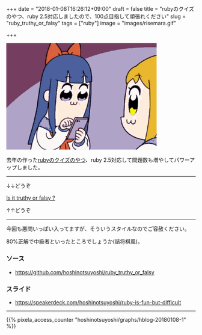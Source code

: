 +++
date = "2018-01-08T16:26:12+09:00"
draft = false
title = "rubyのクイズのやつ、ruby 2.5対応しましたので、100点目指して頑張れください"
slug = "ruby_truthy_or_falsy"
tags = ["ruby"]
image = "images/risemara.gif"

+++

<img alt="risemara" src="/images/risemara.gif" width=400>

<!--more-->

去年の作った[rubyのクイズのやつ](https://hoshinotsuyoshi.com/ruby_truthy_or_falsy/)、ruby 2.5対応して問題数も増やしてパワーアップしました。

---

↓↓どうぞ

<a href="https://hoshinotsuyoshi.com/ruby_truthy_or_falsy/" target="_blank">Is it truthy or falsy ?</a></h4>

↑↑どうぞ

---


今回も悪問いっぱい入ってますが、そういうスタイルなのでご容赦ください。

80%正解で中級者といったところでしょうか(詰将棋風)。

### ソース

* https://github.com/hoshinotsuyoshi/ruby_truthy_or_falsy

### スライド

* https://speakerdeck.com/hoshinotsuyoshi/ruby-is-fun-but-difficult
<script type="text/javascript" src="/js/prism.js" async></script>

---

{{% pixela_access_counter "hoshinotsuyoshi/graphs/hblog-20180108-1" %}}
